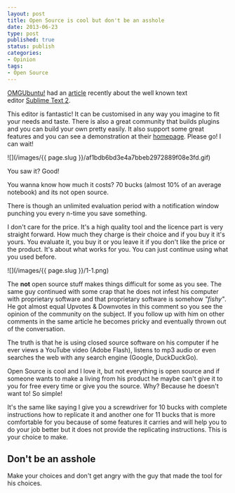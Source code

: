 ```yaml
---
layout: post
title: Open Source is cool but don't be an asshole
date: 2013-06-23
type: post
published: true
status: publish
categories:
- Opinion
tags:
- Open Source
---
```


[OMGUbuntu!](https:///www.omgubuntu.co.uk/) had an [article](https:///www.omgubuntu.co.uk/2013/06/installing-sublime-text-in-ubuntu) recently about the well known text editor [Sublime Text 2](https:///www.sublimetext.com/).
<!--more-->
This editor is fantastic! It can be customised in any way you imagine to fit your needs and taste. There is also a great community that builds plugins and you can build your own pretty easily. It also support some great features and you can see a demonstration at their [homepage](https:///www.sublimetext.com/). Please go! I can wait!

![](/images/{{ page.slug }}/af1bdb6bd3e4a7bbeb2972889f08e3fd.gif)

You saw it? Good!

You wanna know how much it costs? 70 bucks (almost 10% of an average notebook) and its not open source.

There is though an unlimited evaluation period with a notification window punching you every n-time you save something.

I don't care for the price. It's a high quality tool and the licence part is very straight forward. How much they charge is their choice and if you buy it it's yours. You evaluate it, you buy it or you leave it if you don't like the price or the product. It's about what works for you. You can just continue using what you used before.

![](/images/{{ page.slug }}/1-1.png)

The **not** open source stuff makes things difficult for some as you see. The same guy continued with some crap that he does not infest his computer with proprietary software and that proprietary software is somehow _"fishy"_. He got almost equal Upvotes & Downvotes in this comment so you see the opinion of the community on the subject. If you follow up with him on other comments in the same article he becomes pricky and eventually thrown out of the conversation.

The truth is that he is using closed source software on his computer if he ever views a YouTube video (Adobe Flash), listens to mp3 audio or even searches the web with any search engine (Google, DuckDuckGo).

Open Source is cool and I love it, but not everything is open source and if someone wants to make a living from his product he maybe can't give it to you for free every time or give you the source. Why? Because he doesn't want to! So simple!

It's the same like saying I give you a screwdriver for 10 bucks with complete instructions how to replicate it and another one for 11 bucks that is more comfortable for you because of some features it carries and will help you to do your job better but it does not provide the replicating instructions. This is your choice to make.

## Don't be an asshole

Make your choices and don't get angry with the guy that made the tool for his choices.
